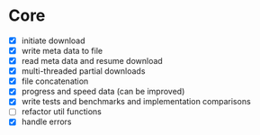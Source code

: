 # Core
- [x] initiate download
- [x] write meta data to file
- [x] read meta data and resume download
- [x] multi-threaded partial downloads
- [x] file concatenation
- [x] progress and speed data (can be improved)
- [x] write tests and benchmarks and implementation comparisons
- [ ] refactor util functions
- [x] handle errors